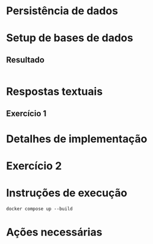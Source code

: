 
# Persistência de dados


# Setup de bases de dados


## Resultado

```

```

# Respostas textuais

## Exercício 1


# Detalhes de implementação

# Exercício 2


# Instruções de execução


```
docker compose up --build
``` 

# Ações necessárias
